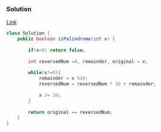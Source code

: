 ### Solution

[Link](https://leetcode.com/problems/palindrome-number/)

```Java
class Solution {
    public boolean isPalindrome(int x) {
        
        if(x<0) return false;
        
        int reversedNum =0, remainder, original = x;
        
        while(x!=0){
            remainder = x %10;
            reversedNum = reversedNum * 10 + remainder;
            
            x /= 10;
        }
        
        return original == reversedNum;
    }
}

```
